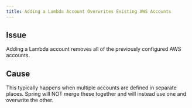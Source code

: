 ```yaml
---
title: Adding a Lambda Account Overwrites Existing AWS Accounts
---
```


## Issue
Adding a Lambda account removes all of the previously configured AWS accounts.

## Cause
This typically happens when multiple accounts are defined in separate places. Spring will NOT merge these together and will instead use one and overwrite the other.

